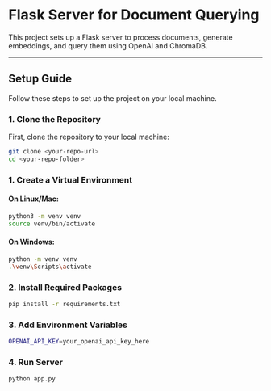 # Flask Server for Document Querying

This project sets up a Flask server to process documents, generate embeddings, and query them using OpenAI and ChromaDB.

---

## Setup Guide

Follow these steps to set up the project on your local machine.

### 1. Clone the Repository

First, clone the repository to your local machine:
```bash
git clone <your-repo-url>
cd <your-repo-folder>
```
### 1. Create a Virtual Environment
#### On Linux/Mac:
```bash
python3 -m venv venv
source venv/bin/activate
```
#### On Windows:
```bash
python -m venv venv
.\venv\Scripts\activate
```
### 2. Install Required Packages
```bash
pip install -r requirements.txt
```
### 3. Add Environment Variables
```bash
OPENAI_API_KEY=your_openai_api_key_here
```
### 4. Run Server
```bash
python app.py
```
